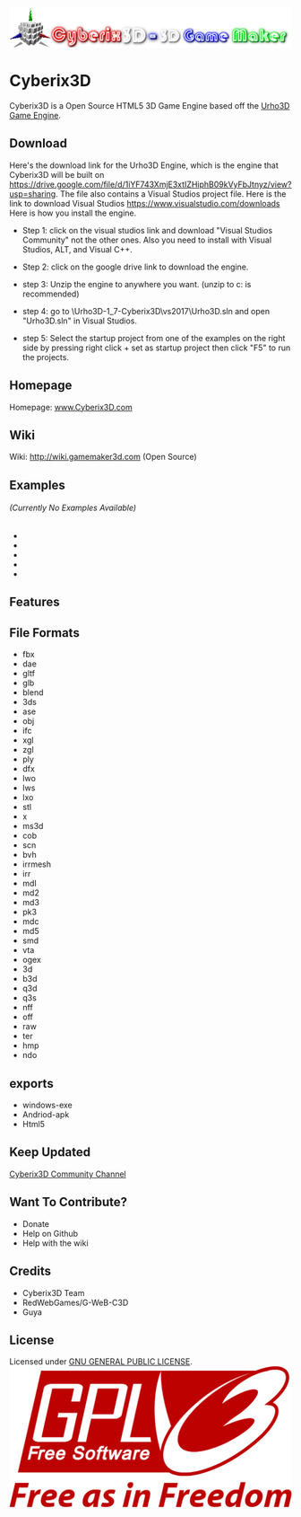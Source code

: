 ![Cyberix3D logo](https://github.com/RedWebGames/Cyberix3D/blob/RedWebGames-patch-1/Cyberix3D2.0Logo.png)
# Cyberix3D
Cyberix3D is a Open Source HTML5 3D Game Engine based off the [Urho3D Game Engine](https://urho3d.github.io/).
## Download
Here's the download link for the Urho3D Engine, which is the engine that Cyberix3D will be built on https://drive.google.com/file/d/1iYF743XmjE3xtIZHiphB09kVyFbJtnyz/view?usp=sharing.  The file also contains a Visual Studios project file.  Here is the link to download Visual Studios https://www.visualstudio.com/downloads
Here is how you install the engine.
 * Step 1: click on the visual studios link and download "Visual Studios Community" not the other ones. Also you need to install with Visual Studios, ALT, and Visual C++.
 
 * Step 2: click on the google drive link to download the engine.
 * step 3: Unzip the engine to anywhere you want. (unzip to c: is recommended)
 * step 4: go to \Urho3D-1_7-Cyberix3D\vs2017\Urho3D.sln and open "Urho3D.sln" in Visual Studios.
 * step 5: Select the startup project from one of the examples on the right side by pressing right click + set as startup project then click "F5" to run the projects.
## Homepage
Homepage: www.Cyberix3D.com
## Wiki
Wiki: http://wiki.gamemaker3d.com (Open Source)
## Examples
###### (Currently No Examples Available)
-
-
-
-
-
## Features
## File Formats
- fbx
- dae
- gltf
- glb
- blend
- 3ds
- ase
- obj
- ifc
- xgl
- zgl
- ply
- dfx
- lwo
- lws
- lxo
- stl
- x
- ms3d
- cob
- scn
- bvh
- irrmesh
- irr
- mdl
- md2
- md3
- pk3
- mdc
- md5
- smd
- vta
- ogex
- 3d
- b3d
- q3d
- q3s
- nff
- off
- raw
- ter
- hmp
- ndo
## exports
- windows-exe
- Andriod-apk
- Html5
## Keep Updated
[Cyberix3D Community Channel](https://www.youtube.com/channel/UCyg-Q4FEaUaz5zOt75_doFw)
## Want To Contribute?
* Donate
* Help on Github
* Help with the wiki
## Credits
- Cyberix3D Team
- RedWebGames/G-WeB-C3D
- Guya
## License
Licensed under [GNU GENERAL PUBLIC LICENSE](https://github.com/RedWebGames/Cyberix3D/blob/master/LICENSE).
![GNU Logo](https://github.com/RedWebGames/Cyberix3D/blob/RedWebGames-patch-1/1200px-GPLv3_Logo.svg.png)
